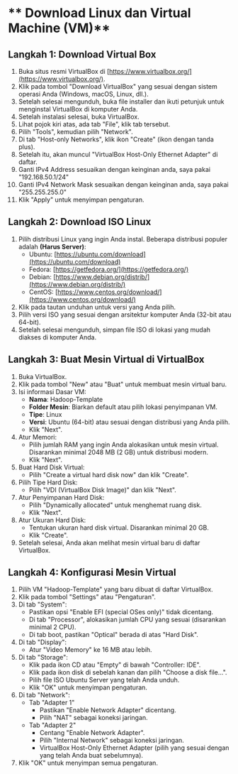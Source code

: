 # ** Download Linux dan Virtual Machine (VM)**

## **Langkah 1: Download Virtual Box**

1. Buka situs resmi VirtualBox di [https://www.virtualbox.org/](https://www.virtualbox.org/).
2. Klik pada tombol "Download VirtualBox" yang sesuai dengan sistem operasi Anda (Windows, macOS, Linux, dll.).
3. Setelah selesai mengunduh, buka file installer dan ikuti petunjuk untuk menginstal VirtualBox di komputer Anda.
4. Setelah instalasi selesai, buka VirtualBox.
5. Lihat pojok kiri atas, ada tab "File", klik tab tersebut.
6. Pilih "Tools", kemudian pilih "Network".
7. Di tab "Host-only Networks", klik ikon "Create" (ikon dengan tanda plus).
8. Setelah itu, akan muncul "VirtualBox Host-Only Ethernet Adapter" di daftar.
9. Ganti IPv4 Address sesuaikan dengan keinginan anda, saya pakai "192.168.50.1/24"
10. Ganti IPv4 Network Mask sesuaikan dengan keinginan anda, saya pakai "255.255.255.0"
11. Klik "Apply" untuk menyimpan pengaturan.

## **Langkah 2: Download ISO Linux**

1. Pilih distribusi Linux yang ingin Anda instal. Beberapa distribusi populer adalah **(Harus Server)**:
   - Ubuntu: [https://ubuntu.com/download](https://ubuntu.com/download)
   - Fedora: [https://getfedora.org/](https://getfedora.org/)
   - Debian: [https://www.debian.org/distrib/](https://www.debian.org/distrib/)
   - CentOS: [https://www.centos.org/download/](https://www.centos.org/download/)
2. Klik pada tautan unduhan untuk versi yang Anda pilih.
3. Pilih versi ISO yang sesuai dengan arsitektur komputer Anda (32-bit atau 64-bit).
4. Setelah selesai mengunduh, simpan file ISO di lokasi yang mudah diakses di komputer Anda.

## **Langkah 3: Buat Mesin Virtual di VirtualBox**

1. Buka VirtualBox.
2. Klik pada tombol "New" atau "Buat" untuk membuat mesin virtual baru.
3. Isi informasi Dasar VM:
   - **Nama**: Hadoop-Template
   - **Folder Mesin**: Biarkan default atau pilih lokasi penyimpanan VM.
   - **Tipe**: Linux
   - **Versi**: Ubuntu (64-bit) atau sesuai dengan distribusi yang Anda pilih.
   - Klik "Next".
4. Atur Memori:
   - Pilih jumlah RAM yang ingin Anda alokasikan untuk mesin virtual. Disarankan minimal 2048 MB (2 GB) untuk distribusi modern.
   - Klik "Next".
5. Buat Hard Disk Virtual:
   - Pilih "Create a virtual hard disk now" dan klik "Create".
6. Pilih Tipe Hard Disk:
   - Pilih "VDI (VirtualBox Disk Image)" dan klik "Next".
7. Atur Penyimpanan Hard Disk:
   - Pilih "Dynamically allocated" untuk menghemat ruang disk.
   - Klik "Next".
8. Atur Ukuran Hard Disk:
   - Tentukan ukuran hard disk virtual. Disarankan minimal 20 GB.
   - Klik "Create".
9. Setelah selesai, Anda akan melihat mesin virtual baru di daftar VirtualBox.

## **Langkah 4: Konfigurasi Mesin Virtual**

1. Pilih VM "Hadoop-Template" yang baru dibuat di daftar VirtualBox.
2. Klik pada tombol "Settings" atau "Pengaturan".
3. Di tab "System":
   - Pastikan opsi "Enable EFI (special OSes only)" tidak dicentang.
   - Di tab "Processor", alokasikan jumlah CPU yang sesuai (disarankan minimal 2 CPU).
   - Di tab boot, pastikan "Optical" berada di atas "Hard Disk".
4. Di tab "Display":
   - Atur "Video Memory" ke 16 MB atau lebih.
5. Di tab "Storage":
   - Klik pada ikon CD atau "Empty" di bawah "Controller: IDE".
   - Klik pada ikon disk di sebelah kanan dan pilih "Choose a disk file...".
   - Pilih file ISO Ubuntu Server yang telah Anda unduh.
   - Klik "OK" untuk menyimpan pengaturan.
6. Di tab "Network":
   - Tab "Adapter 1"
     - Pastikan "Enable Network Adapter" dicentang.
     - Pilih "NAT" sebagai koneksi jaringan.
   - Tab "Adapter 2"
     - Centang "Enable Network Adapter".
     - Pilih "Internal Network" sebagai koneksi jaringan.
     - VirtualBox Host-Only Ethernet Adapter (pilih yang sesuai dengan yang telah Anda buat sebelumnya).
7. Klik "OK" untuk menyimpan semua pengaturan.
